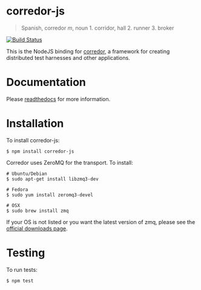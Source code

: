 corredor-js
===========

> Spanish, corredor *m*, noun 1. corridor, hall 2. runner 3. broker

[![Build Status](https://travis-ci.org/ahal/corredor-js.png?branch=master)](https://travis-ci.org/ahal/corredor-js)

This is the NodeJS binding for [corredor](http://github.com/ahal/corredor), a framework for creating
distributed test harnesses and other applications.

Documentation
=============

Please [readthedocs](http://corredor.readthedocs.org/projects/corredor-js/en/latest/) for more information.


Installation
============

To install corredor-js:

    $ npm install corredor-js

Corredor uses ZeroMQ for the transport. To install:

    # Ubuntu/Debian
    $ sudo apt-get install libzmq3-dev
    
    # Fedora
    $ sudo yum install zeromq3-devel
    
    # OSX
    $ sudo brew install zmq

If your OS is not listed or you want the latest version of zmq, please see the
[official downloads page](http://zeromq.org/intro:get-the-software).

Testing
=======

To run tests:

    $ npm test
